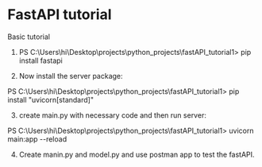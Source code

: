 # FastAPI tutorial
 Basic tutorial

1) PS C:\Users\hi\Desktop\projects\python_projects\fastAPI_tutorial1> pip install fastapi

2) Now install the server package:

 PS C:\Users\hi\Desktop\projects\python_projects\fastAPI_tutorial1> pip install "uvicorn[standard]"

 3) create main.py with necessary code and then run server:

PS C:\Users\hi\Desktop\projects\python_projects\fastAPI_tutorial1> uvicorn main:app --reload

4) Create manin.py and model.py and use postman app to test the fastAPI.
